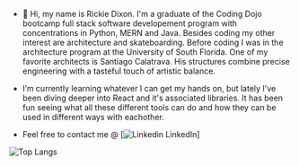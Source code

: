 - 👋 Hi, my name is Rickie Dixon. I'm a graduate of the Coding Dojo bootcamp full stack software developement program with concentrations in Python, MERN and Java. Besides coding my other interest are architecture and skateboarding. Before coding I was in the architecture program at the University of South Florida. One of my favorite architects is Santiago Calatrava. His structures combine precise engineering with a tasteful touch of artistic balance.
  
- I’m currently learning whatever I can get my hands on, but lately I've been diving deeper into React and it's associated libraries. It has been fun seeing what all these different tools can do and how they can be used in different ways with eachother.

  
- Feel free to contact me @ [![Linkedin](https://i.stack.imgur.com/gVE0j.png) LinkedIn]

![Top Langs](https://github-readme-stats.vercel.app/api/top-langs/?username=RDixonCodes&layout=compact&theme=dark)

<!---
RDixonCodes/RDixonCodes is a ✨ special ✨ repository because its `README.md` (this file) appears on your GitHub profile.
You can click the Preview link to take a look at your changes.
--->
